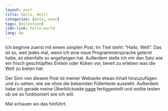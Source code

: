 ```yaml
---
layout: post
title: Hallo, Welt!
categories: [meta, news]
tags: [milestone]
i18n-link: hello-world
lang: de
---
```

Ich beginne zuerst mit einem simplen Post. Im Titel steht: "Hallo, Welt". Das ist so, weil jedes mal, wenn ich eine neue Programmiersprache gelernt habe, es ebenfalls so angefangen hat. Außerdem stelle ich mir den Satz wie ein frisch geschlüpftes Entlein oder Küken vor, bereit zu erleben was die Welt zu bieten hat.

Der Sinn von diesem Post ist meiner Webseite etwas Inhalt hinzuzufügen und zu sehen, wie sie ohne die bekannten Füllertexte aussieht. Außerdem habe ich gerade meine Überblickseite [page](/blog.html) fertiggestellt und wollte testen ob sie so funktioniert wie ich will.

Mal schauen wo das hinführt.
